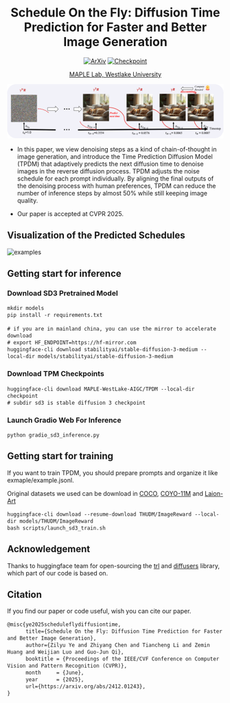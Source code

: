 <div align="center">

<h1>Schedule On the Fly: Diffusion Time Prediction for Faster and Better Image Generation</h1>

<p align="center">
<a href="https://arxiv.org/abs/2412.01243"><img src="https://img.shields.io/badge/arXiv-2412.01243-b31b1b.svg" alt="ArXiv"></a>
<a href="https://huggingface.co/MAPLE-WestLake-AIGC/TPDM"><img src="https://img.shields.io/badge/Checkpoint-Huggingface-yellow" alt="Checkpoint"></a>
</p>

[MAPLE Lab, Westlake University](https://maple.lab.westlake.edu.cn/)

</div>

![denosing process](./assets/denosing.png)

- In this paper, we view denoising steps as a kind of chain-of-thought in image generation, and introduce the Time Prediction Diffusion Model (TPDM) that adaptively predicts the next diffusion time to denoise images in the reverse diffusion process.
TPDM adjusts the noise schedule for each prompt individually. By aligning the final outputs of the denoising process with human preferences, TPDM can reduce the number of inference steps by almost 50% while still keeping image quality.

- Our paper is accepted at CVPR 2025.


## Visualization of the Predicted Schedules
![examples](./assets/examples.png)

## Getting start for inference
### Download SD3 Pretrained Model

```shell
mkdir models
pip install -r requirements.txt

# if you are in mainland china, you can use the mirror to accelerate download
# export HF_ENDPOINT=https://hf-mirror.com
huggingface-cli download stabilityai/stable-diffusion-3-medium --local-dir models/stabilityai/stable-diffusion-3-medium
```

### Download TPM Checkpoints

```shell
huggingface-cli download MAPLE-WestLake-AIGC/TPDM --local-dir checkpoint
# subdir sd3 is stable diffusion 3 checkpoint
```

### Launch Gradio Web For Inference

```shell
python gradio_sd3_inference.py
```

## Getting start for training

If you want to train TPDM, you should prepare prompts and organize it like exmaple/example.jsonl.

Original datasets we used can be download in [COCO](https://cocodataset.org/#home), [COYO-11M](https://huggingface.co/datasets/CaptionEmporium/coyo-hd-11m-llavanext) and [Laion-Art](https://huggingface.co/datasets/laion/laion-art)

```shell
huggingface-cli download --resume-download THUDM/ImageReward --local-dir models/THUDM/ImageReward
bash scripts/launch_sd3_train.sh
```

## Acknowledgement
Thanks to huggingface team for open-sourcing the [trl](https://github.com/huggingface/trl) and [diffusers](https://github.com/huggingface/diffusers) library, which part of our code is based on.

## Citation
If you find our paper or code useful, wish you can cite our paper.
```
@misc{ye2025scheduleflydiffusiontime,
      title={Schedule On the Fly: Diffusion Time Prediction for Faster and Better Image Generation}, 
      author={Zilyu Ye and Zhiyang Chen and Tiancheng Li and Zemin Huang and Weijian Luo and Guo-Jun Qi},
      booktitle = {Proceedings of the IEEE/CVF Conference on Computer Vision and Pattern Recognition (CVPR)},
      month     = {June},
      year      = {2025},
      url={https://arxiv.org/abs/2412.01243}, 
}
```
